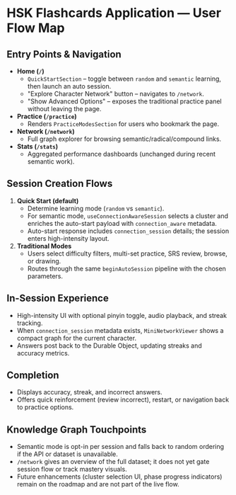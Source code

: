 # HSK Flashcards Application — User Flow Map

## Entry Points & Navigation
- **Home (`/`)**
  - `QuickStartSection` – toggle between `random` and `semantic` learning, then launch an auto session.
  - "Explore Character Network" button – navigates to `/network`.
  - "Show Advanced Options" – exposes the traditional practice panel without leaving the page.
- **Practice (`/practice`)**
  - Renders `PracticeModesSection` for users who bookmark the page.
- **Network (`/network`)**
  - Full graph explorer for browsing semantic/radical/compound links.
- **Stats (`/stats`)**
  - Aggregated performance dashboards (unchanged during recent semantic work).

## Session Creation Flows
1. **Quick Start (default)**
   - Determine learning mode (`random` vs `semantic`).
   - For semantic mode, `useConnectionAwareSession` selects a cluster and enriches the auto-start payload with `connection_aware` metadata.
   - Auto-start response includes `connection_session` details; the session enters high-intensity layout.
2. **Traditional Modes**
   - Users select difficulty filters, multi-set practice, SRS review, browse, or drawing.
   - Routes through the same `beginAutoSession` pipeline with the chosen parameters.

## In-Session Experience
- High-intensity UI with optional pinyin toggle, audio playback, and streak tracking.
- When `connection_session` metadata exists, `MiniNetworkViewer` shows a compact graph for the current character.
- Answers post back to the Durable Object, updating streaks and accuracy metrics.

## Completion
- Displays accuracy, streak, and incorrect answers.
- Offers quick reinforcement (review incorrect), restart, or navigation back to practice options.

## Knowledge Graph Touchpoints
- Semantic mode is opt-in per session and falls back to random ordering if the API or dataset is unavailable.
- `/network` gives an overview of the full dataset; it does not yet gate session flow or track mastery visuals.
- Future enhancements (cluster selection UI, phase progress indicators) remain on the roadmap and are not part of the live flow.
